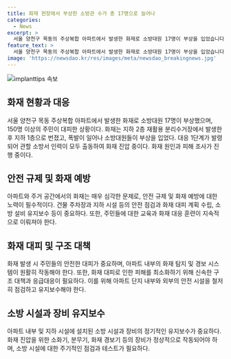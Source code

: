 ```yaml
---
title: 화재 현장에서 부상한 소방관 수가 총 17명으로 늘어나
categories:
  - News
excerpt: >
  서울 양천구 목동의 주상복합 아파트에서 발생한 화재로 소방대원 17명이 부상을 입었습니다. 화재는 지하 2층에서 발생해 지하 1층으로 번졌으며, 폭발로 소방관들이 부상을 입었습니다. 150명의 주민들이 대피하고, 소방당국은 화재를 진압 중이며 화재 원인과 재산 피해를 조사 중입니다.
feature_text: >
  서울 양천구 목동의 주상복합 아파트에서 발생한 화재로 소방대원 17명이 부상을 입었습니다. 화재는 지하 2층에서 발생해 지하 1층으로 번졌으며, 폭발로 소방관들이 부상을 입었습니다. 150명의 주민들이 대피하고, 소방당국은 화재를 진압 중이며 화재 원인과 재산 피해를 조사 중입니다.
image: 'https://newsdao.kr/res/images/meta/newsdao_breakingnews.jpg'
---
```


<p><img src="https://newsdao.kr/res/images/meta/newsdao_breakingnews.jpg" alt="implanttips 속보" /></p>

<h2 data-ke-size="size26">화재 현황과 대응</h2>

<p data-ke-size="size16">서울 양천구 목동 주상복합 아파트에서 발생한 화재로 소방대원 17명이 부상했으며, 150명 이상의 주민이 대피한 상황이다. 화재는 지하 2층 재활용 분리수거장에서 발생한 후 지하 1층으로 번졌고, 폭발이 일어나 소방대원들이 부상을 입었다. 대응 1단계가 발령되어 관할 소방서 인력이 모두 출동하여 화재 진압 중이다. 화재 원인과 피해 조사가 진행 중이다.</p>

<h2 data-ke-size="size26">안전 규제 및 화재 예방</h2>

<p data-ke-size="size16">아파트와 주거 공간에서의 화재는 매우 심각한 문제로, 안전 규제 및 화재 예방에 대한 노력이 필수적이다. 건물 주차장과 지하 시설 등의 안전 점검과 화재 대피 계획 수립, 소방 설비 유지보수 등이 중요하다. 또한, 주민들에 대한 교육과 화재 대응 훈련이 지속적으로 이뤄져야 한다.</p>

<h2 data-ke-size="size26">화재 대피 및 구조 대책</h2>

<p data-ke-size="size16">화재 발생 시 주민들의 안전한 대피가 중요하며, 아파트 내부의 화재 탐지 및 경보 시스템이 원활히 작동해야 한다. 또한, 화재 대피로 인한 피해를 최소화하기 위해 신속한 구조 대책과 응급대응이 필요하다. 이를 위해 아파트 단지 내부와 외부의 안전 시설을 철저히 점검하고 유지보수해야 한다.</p>

<h2 data-ke-size="size26">소방 시설과 장비 유지보수</h2>

<p data-ke-size="size16">아파트 내부 및 지하 시설에 설치된 소방 시설과 장비의 정기적인 유지보수가 중요하다. 화재 진압을 위한 소화기, 분무기, 화재 경보기 등의 장비가 정상적으로 작동되어야 하며, 소방 시설에 대한 주기적인 점검과 테스트가 필요하다.</p>

